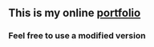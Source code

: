 ## This is my online [portfolio][website]

### Feel free to use a modified version

[website]: https://eddiemataewy.github.io/
